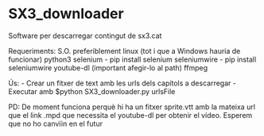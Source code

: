 # SX3_downloader
Software per descarregar contingut de sx3.cat

Requeriments:
S.O. preferiblement linux (tot i que a Windows hauria de funcionar)
python3
selenium - pip install selenium
seleniumwire - pip install seleniumwire
youtube-dl (important afegir-lo al path)
ffmpeg

Ús: 
    - Crear un fitxer de text amb les urls dels capítols a descarregar
    - Executar amb $python SX3_downloader.py urlsFile

PD: De moment funciona perquè hi ha un fitxer sprite.vtt amb la mateixa url que el link .mpd que
necessita el youtube-dl per obtenir el vídeo. Esperem que no ho canvïin en el futur